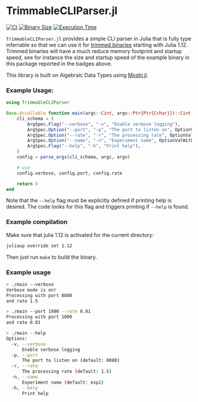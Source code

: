 # TrimmableCLIParser.jl

[![CI](https://github.com/RomeoV/TrimmableCLIParser.jl/workflows/CI/badge.svg)](https://github.com/RomeoV/TrimmableCLIParser.jl/actions)
[![Binary Size](https://img.shields.io/endpoint?url=https://raw.githubusercontent.com/RomeoV/TrimmableCLIParser.jl/gh-pages/badges/binary-size.json)](https://github.com/RomeoV/TrimmableCLIParser.jl)
[![Execution Time](https://img.shields.io/endpoint?url=https://raw.githubusercontent.com/RomeoV/TrimmableCLIParser.jl/gh-pages/badges/exec-time.json)](https://github.com/RomeoV/TrimmableCLIParser.jl)

`TrimmableCLIParser.jl` provides a simple CLI parser in Julia that is fully type inferrable so that we can use it for [trimmed binaries](https://docs.julialang.org/en/v1.12-dev/devdocs/sysimg/#Trimming) starting with Julia 1.12.
Trimmed binaries will have a much reduce memory footprint and startup speed, see for instance the size and startup speed of the example binary in this package reported in the badges above.

This library is built on Algebraic Data Types using [Moshi.jl](https://github.com/Roger-luo/Moshi.jl).

### Example Usage:

``` julia
using TrimmableCLIParser

Base.@ccallable function main(argc::Cint, argv::Ptr{Ptr{Cchar}})::Cint
    cli_schema = (
        ArgSpec.Flag("--verbose", "-v", "Enable verbose logging"),
        ArgSpec.Option("--port", "-p", "The port to listen on", OptionValWithDefault.IntVal(8080)),
        ArgSpec.Option("--rate", "-r", "The processing rate", OptionValWithDefault.FloatVal(1.5)),
        ArgSpec.Option("--name", "-n", "Experiment name", OptionValWithDefault.StringVal("exp1")),
        ArgSpec.Flag("--help", "-h", "Print help"),
    )
    config = parse_args(cli_schema, argc, argv)

    # use
    config.verbose, config.port, config.rate

    return 0
end
```

Note that the `--help` flag must be explicitly defined if printing help is desired. The code looks for this flag and triggers printing if `--help` is found.

### Example compilation
Make sure that julia 1.12 is activated for the current directory:

``` sh
juliaup override set 1.12
```

Then just run `make` to build the binary.

### Example usage
``` sh
> ./main --verbose
Verbose mode is on!
Processing with port 8080
and rate 1.5

> ./main --port 1000 --rate 0.01
Processing with port 1000
and rate 0.01

> ./main --help
Options:
  -v, --verbose
      Enable verbose logging
  -p, --port
      The port to listen on (default: 8080)
  -r, --rate
      The processing rate (default: 1.5)
  -n, --name
      Experiment name (default: exp1)
  -h, --help
      Print help
```
